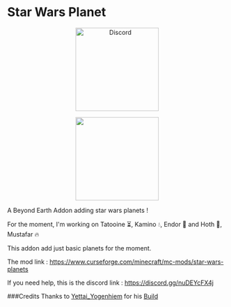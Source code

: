 # Star Wars Planet

<a href="https://discord.gg/nuDEYcFX4j">
  <p align="center">
      <img src="https://img.shields.io/discord/978715386033877112?    color=blue&label=Discord&logo=discord&logoColor=ffffff&style=for-the-badge" alt="Discord" width="191"/> 
  </p>
</a>

<a href="https://www.curseforge.com/minecraft/mc-mods/star-wars-planets">
  <p align="middle">
      <img src="https://img.shields.io/badge/Curseforge-Click%20Me-red?style=for-the-badge" width="191"/> 
  </p>
</a>

A Beyond Earth Addon adding star wars planets !

For the moment, I'm working on Tatooine ⏳, Kamino 💧, Endor 🌴 and Hoth 🧊, Mustafar 🔥


This addon add just basic planets for the moment.
     

The mod link : https://www.curseforge.com/minecraft/mc-mods/star-wars-planets

If you need help, this is the discord link : https://discord.gg/nuDEYcFX4j

###Credits
Thanks to [Yettai_Yogenhiem](https://www.planetminecraft.com/member/yettai_yogenhiem/) for his [Build](https://www.planetminecraft.com/project/star-wars-at-at-5456362/)

